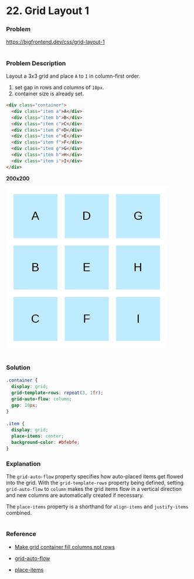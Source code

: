 # 22. Grid Layout 1

### Problem

https://bigfrontend.dev/css/grid-layout-1

#

### Problem Description

Layout a 3x3 grid and place `A` to `I` in column-first order.

1. set gap in rows and columns of `10px`.
2. container size is already set.

```html
<div class="container">
  <div class="item a">A</div>
  <div class="item b">B</div>
  <div class="item c">C</div>
  <div class="item d">D</div>
  <div class="item e">E</div>
  <div class="item f">F</div>
  <div class="item g">G</div>
  <div class="item h">H</div>
  <div class="item i">I</div>
</div>
```

**200x200**

<kbd>![result](result.png)</kbd>

#

### Solution

```css
.container {
  display: grid;
  grid-template-rows: repeat(3, 1fr);
  grid-auto-flow: column;
  gap: 10px;
}

.item {
  display: grid;
  place-items: center;
  background-color: #bfebfe;
}
```

### Explanation

The `grid-auto-flow` property specifies how auto-placed items get flowed into the grid. With the `grid-template-rows` property being defined, setting `grid-auto-flow` to `column` makes the grid items flow in a vertical direction and new columns are automatically created if necessary.

The `place-items` property is a shorthand for `align-items` and `justify-items` combined.

#

### Reference

- [Make grid container fill columns not rows](https://stackoverflow.com/questions/44092529/make-grid-container-fill-columns-not-rows)

- [grid-auto-flow](https://developer.mozilla.org/en-US/docs/Web/CSS/grid-auto-flow)

- [place-items](https://developer.mozilla.org/en-US/docs/Web/CSS/place-items)
